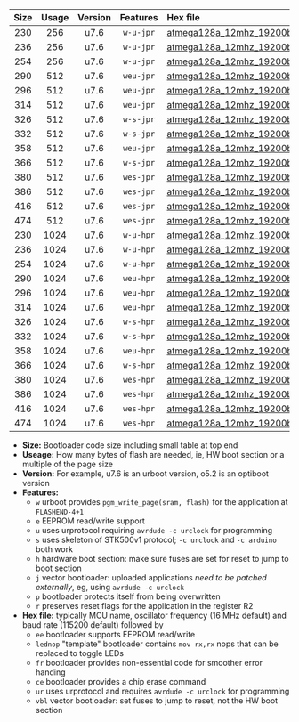 |Size|Usage|Version|Features|Hex file|
|:-:|:-:|:-:|:-:|:--|
|230|256|u7.6|`w-u-jpr`|[atmega128a_12mhz_19200bps_ur_vbl.hex](https://raw.githubusercontent.com/stefanrueger/urboot/main//atmega128a_12mhz_19200bps_ur_vbl.hex)|
|236|256|u7.6|`w-u-jpr`|[atmega128a_12mhz_19200bps_lednop_ur_vbl.hex](https://raw.githubusercontent.com/stefanrueger/urboot/main//atmega128a_12mhz_19200bps_lednop_ur_vbl.hex)|
|254|256|u7.6|`w-u-jpr`|[atmega128a_12mhz_19200bps_lednop_fr_ur_vbl.hex](https://raw.githubusercontent.com/stefanrueger/urboot/main//atmega128a_12mhz_19200bps_lednop_fr_ur_vbl.hex)|
|290|512|u7.6|`weu-jpr`|[atmega128a_12mhz_19200bps_ee_ur_vbl.hex](https://raw.githubusercontent.com/stefanrueger/urboot/main//atmega128a_12mhz_19200bps_ee_ur_vbl.hex)|
|296|512|u7.6|`weu-jpr`|[atmega128a_12mhz_19200bps_ee_lednop_ur_vbl.hex](https://raw.githubusercontent.com/stefanrueger/urboot/main//atmega128a_12mhz_19200bps_ee_lednop_ur_vbl.hex)|
|314|512|u7.6|`weu-jpr`|[atmega128a_12mhz_19200bps_ee_lednop_fr_ur_vbl.hex](https://raw.githubusercontent.com/stefanrueger/urboot/main//atmega128a_12mhz_19200bps_ee_lednop_fr_ur_vbl.hex)|
|326|512|u7.6|`w-s-jpr`|[atmega128a_12mhz_19200bps_vbl.hex](https://raw.githubusercontent.com/stefanrueger/urboot/main//atmega128a_12mhz_19200bps_vbl.hex)|
|332|512|u7.6|`w-s-jpr`|[atmega128a_12mhz_19200bps_lednop_vbl.hex](https://raw.githubusercontent.com/stefanrueger/urboot/main//atmega128a_12mhz_19200bps_lednop_vbl.hex)|
|358|512|u7.6|`weu-jpr`|[atmega128a_12mhz_19200bps_ee_lednop_fr_ce_ur_vbl.hex](https://raw.githubusercontent.com/stefanrueger/urboot/main//atmega128a_12mhz_19200bps_ee_lednop_fr_ce_ur_vbl.hex)|
|366|512|u7.6|`w-s-jpr`|[atmega128a_12mhz_19200bps_lednop_fr_vbl.hex](https://raw.githubusercontent.com/stefanrueger/urboot/main//atmega128a_12mhz_19200bps_lednop_fr_vbl.hex)|
|380|512|u7.6|`wes-jpr`|[atmega128a_12mhz_19200bps_ee_vbl.hex](https://raw.githubusercontent.com/stefanrueger/urboot/main//atmega128a_12mhz_19200bps_ee_vbl.hex)|
|386|512|u7.6|`wes-jpr`|[atmega128a_12mhz_19200bps_ee_lednop_vbl.hex](https://raw.githubusercontent.com/stefanrueger/urboot/main//atmega128a_12mhz_19200bps_ee_lednop_vbl.hex)|
|416|512|u7.6|`wes-jpr`|[atmega128a_12mhz_19200bps_ee_lednop_fr_vbl.hex](https://raw.githubusercontent.com/stefanrueger/urboot/main//atmega128a_12mhz_19200bps_ee_lednop_fr_vbl.hex)|
|474|512|u7.6|`wes-jpr`|[atmega128a_12mhz_19200bps_ee_lednop_fr_ce_vbl.hex](https://raw.githubusercontent.com/stefanrueger/urboot/main//atmega128a_12mhz_19200bps_ee_lednop_fr_ce_vbl.hex)|
|230|1024|u7.6|`w-u-hpr`|[atmega128a_12mhz_19200bps_ur.hex](https://raw.githubusercontent.com/stefanrueger/urboot/main//atmega128a_12mhz_19200bps_ur.hex)|
|236|1024|u7.6|`w-u-hpr`|[atmega128a_12mhz_19200bps_lednop_ur.hex](https://raw.githubusercontent.com/stefanrueger/urboot/main//atmega128a_12mhz_19200bps_lednop_ur.hex)|
|254|1024|u7.6|`w-u-hpr`|[atmega128a_12mhz_19200bps_lednop_fr_ur.hex](https://raw.githubusercontent.com/stefanrueger/urboot/main//atmega128a_12mhz_19200bps_lednop_fr_ur.hex)|
|290|1024|u7.6|`weu-hpr`|[atmega128a_12mhz_19200bps_ee_ur.hex](https://raw.githubusercontent.com/stefanrueger/urboot/main//atmega128a_12mhz_19200bps_ee_ur.hex)|
|296|1024|u7.6|`weu-hpr`|[atmega128a_12mhz_19200bps_ee_lednop_ur.hex](https://raw.githubusercontent.com/stefanrueger/urboot/main//atmega128a_12mhz_19200bps_ee_lednop_ur.hex)|
|314|1024|u7.6|`weu-hpr`|[atmega128a_12mhz_19200bps_ee_lednop_fr_ur.hex](https://raw.githubusercontent.com/stefanrueger/urboot/main//atmega128a_12mhz_19200bps_ee_lednop_fr_ur.hex)|
|326|1024|u7.6|`w-s-hpr`|[atmega128a_12mhz_19200bps.hex](https://raw.githubusercontent.com/stefanrueger/urboot/main//atmega128a_12mhz_19200bps.hex)|
|332|1024|u7.6|`w-s-hpr`|[atmega128a_12mhz_19200bps_lednop.hex](https://raw.githubusercontent.com/stefanrueger/urboot/main//atmega128a_12mhz_19200bps_lednop.hex)|
|358|1024|u7.6|`weu-hpr`|[atmega128a_12mhz_19200bps_ee_lednop_fr_ce_ur.hex](https://raw.githubusercontent.com/stefanrueger/urboot/main//atmega128a_12mhz_19200bps_ee_lednop_fr_ce_ur.hex)|
|366|1024|u7.6|`w-s-hpr`|[atmega128a_12mhz_19200bps_lednop_fr.hex](https://raw.githubusercontent.com/stefanrueger/urboot/main//atmega128a_12mhz_19200bps_lednop_fr.hex)|
|380|1024|u7.6|`wes-hpr`|[atmega128a_12mhz_19200bps_ee.hex](https://raw.githubusercontent.com/stefanrueger/urboot/main//atmega128a_12mhz_19200bps_ee.hex)|
|386|1024|u7.6|`wes-hpr`|[atmega128a_12mhz_19200bps_ee_lednop.hex](https://raw.githubusercontent.com/stefanrueger/urboot/main//atmega128a_12mhz_19200bps_ee_lednop.hex)|
|416|1024|u7.6|`wes-hpr`|[atmega128a_12mhz_19200bps_ee_lednop_fr.hex](https://raw.githubusercontent.com/stefanrueger/urboot/main//atmega128a_12mhz_19200bps_ee_lednop_fr.hex)|
|474|1024|u7.6|`wes-hpr`|[atmega128a_12mhz_19200bps_ee_lednop_fr_ce.hex](https://raw.githubusercontent.com/stefanrueger/urboot/main//atmega128a_12mhz_19200bps_ee_lednop_fr_ce.hex)|

- **Size:** Bootloader code size including small table at top end
- **Useage:** How many bytes of flash are needed, ie, HW boot section or a multiple of the page size
- **Version:** For example, u7.6 is an urboot version, o5.2 is an optiboot version
- **Features:**
  + `w` urboot provides `pgm_write_page(sram, flash)` for the application at `FLASHEND-4+1`
  + `e` EEPROM read/write support
  + `u` uses urprotocol requiring `avrdude -c urclock` for programming
  + `s` uses skeleton of STK500v1 protocol; `-c urclock` and `-c arduino` both work
  + `h` hardware boot section: make sure fuses are set for reset to jump to boot section
  + `j` vector bootloader: uploaded applications *need to be patched externally*, eg, using `avrdude -c urclock`
  + `p` bootloader protects itself from being overwritten
  + `r` preserves reset flags for the application in the register R2
- **Hex file:** typically MCU name, oscillator frequency (16 MHz default) and baud rate (115200 default) followed by
  + `ee` bootloader supports EEPROM read/write
  + `lednop` "template" bootloader contains `mov rx,rx` nops that can be replaced to toggle LEDs
  + `fr` bootloader provides non-essential code for smoother error handing
  + `ce` bootloader provides a chip erase command
  + `ur` uses urprotocol and requires `avrdude -c urclock` for programming
  + `vbl` vector bootloader: set fuses to jump to reset, not the HW boot section
